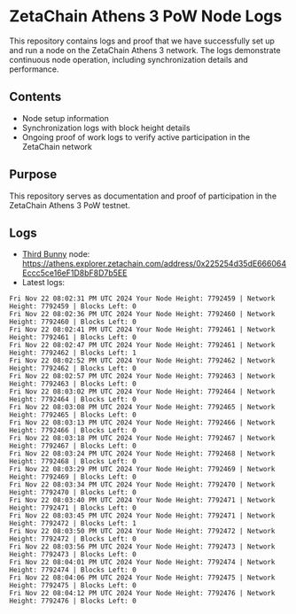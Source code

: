 # ZetaChain Athens 3 PoW Node Logs
This repository contains logs and proof that we have successfully set up and run a node on the ZetaChain Athens 3 network. The logs demonstrate continuous node operation, including synchronization details and performance.

## Contents
- Node setup information
- Synchronization logs with block height details
- Ongoing proof of work logs to verify active participation in the ZetaChain network

## Purpose
This repository serves as documentation and proof of participation in the ZetaChain Athens 3 PoW testnet.

## Logs

- [Third Bunny](https://thirdbunny.xyz/) node: https://athens.explorer.zetachain.com/address/0x225254d35dE666064Eccc5ce16eF1D8bF8D7b5EE
- Latest logs:
```
Fri Nov 22 08:02:31 PM UTC 2024 Your Node Height: 7792459 | Network Height: 7792459 | Blocks Left: 0
Fri Nov 22 08:02:36 PM UTC 2024 Your Node Height: 7792460 | Network Height: 7792460 | Blocks Left: 0
Fri Nov 22 08:02:41 PM UTC 2024 Your Node Height: 7792461 | Network Height: 7792461 | Blocks Left: 0
Fri Nov 22 08:02:47 PM UTC 2024 Your Node Height: 7792461 | Network Height: 7792462 | Blocks Left: 1
Fri Nov 22 08:02:52 PM UTC 2024 Your Node Height: 7792462 | Network Height: 7792462 | Blocks Left: 0
Fri Nov 22 08:02:57 PM UTC 2024 Your Node Height: 7792463 | Network Height: 7792463 | Blocks Left: 0
Fri Nov 22 08:03:02 PM UTC 2024 Your Node Height: 7792464 | Network Height: 7792464 | Blocks Left: 0
Fri Nov 22 08:03:08 PM UTC 2024 Your Node Height: 7792465 | Network Height: 7792465 | Blocks Left: 0
Fri Nov 22 08:03:13 PM UTC 2024 Your Node Height: 7792466 | Network Height: 7792466 | Blocks Left: 0
Fri Nov 22 08:03:18 PM UTC 2024 Your Node Height: 7792467 | Network Height: 7792467 | Blocks Left: 0
Fri Nov 22 08:03:24 PM UTC 2024 Your Node Height: 7792468 | Network Height: 7792468 | Blocks Left: 0
Fri Nov 22 08:03:29 PM UTC 2024 Your Node Height: 7792469 | Network Height: 7792469 | Blocks Left: 0
Fri Nov 22 08:03:34 PM UTC 2024 Your Node Height: 7792470 | Network Height: 7792470 | Blocks Left: 0
Fri Nov 22 08:03:40 PM UTC 2024 Your Node Height: 7792471 | Network Height: 7792471 | Blocks Left: 0
Fri Nov 22 08:03:45 PM UTC 2024 Your Node Height: 7792471 | Network Height: 7792472 | Blocks Left: 1
Fri Nov 22 08:03:50 PM UTC 2024 Your Node Height: 7792472 | Network Height: 7792472 | Blocks Left: 0
Fri Nov 22 08:03:56 PM UTC 2024 Your Node Height: 7792473 | Network Height: 7792473 | Blocks Left: 0
Fri Nov 22 08:04:01 PM UTC 2024 Your Node Height: 7792474 | Network Height: 7792474 | Blocks Left: 0
Fri Nov 22 08:04:06 PM UTC 2024 Your Node Height: 7792475 | Network Height: 7792475 | Blocks Left: 0
Fri Nov 22 08:04:12 PM UTC 2024 Your Node Height: 7792476 | Network Height: 7792476 | Blocks Left: 0
```
